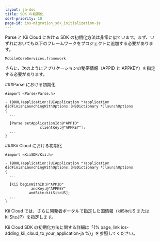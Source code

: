 ```yaml
---
layout: ja-doc
title: SDK の初期化
sort-priority: 10
page-id: ios-migration_sdk_initialization-ja
---
```

Parse と Kii Cloud における SDK の初期化方法は非常に似ています。まず、いずれにおいても以下のフレームワークをプロジェクトに追加する必要があります。

```
MobileCoreServices.framework
```

さらに、次のようにアプリケーションの秘密情報（APPID と APPKEY）を指定する必要があります。

###Parse における初期化
```objc
#import <Parse/Parse.h>

- (BOOL)application:(UIApplication *)application didFinishLaunchingWithOptions:(NSDictionary *)launchOptions
{
  ...

  [Parse setApplicationId:@"APPID"
                clientKey:@"APPKEY"];
  ...
}
```
###Kii Cloud における初期化
```objc
#import <KiiSDK/Kii.h>

- (BOOL)application:(UIApplication *)application didFinishLaunchingWithOptions:(NSDictionary *)launchOptions
{
  ...

  [Kii beginWithID:@"APPID"
            andKey:@"APPKEY"
           andSite:kiiSiteUS];
  ...
}
```

Kii Cloud では、さらに開発者ポータルで指定した国情報（kiiSiteUS または kiiSiteJP）を指定します。

Kii Cloud SDK の初期化方法に関する詳細は「{% page_link ios-adding_kii_cloud_to_your_application-ja %}」を参照してください。
